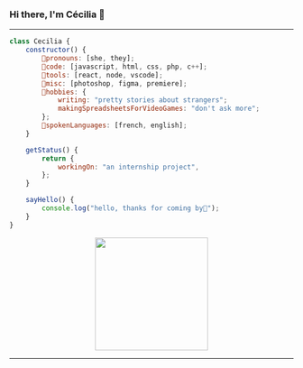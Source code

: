 ### Hi there, I'm Cécilia :snake:

---

```javascript
class Cecilia {
    constructor() {
        🧧pronouns: [she, they];
        🌱code: [javascript, html, css, php, c++];
        🍏tools: [react, node, vscode];
        🌸misc: [photoshop, figma, premiere];
        🌼hobbies: {
            writing: "pretty stories about strangers";
            makingSpreadsheetsForVideoGames: "don't ask more";
        };
        🍰spokenLanguages: [french, english];
    }

    getStatus() {
        return {
            workingOn: "an internship project",
        };
    }

    sayHello() {
        console.log("hello, thanks for coming by👋");
    }
}
```

<p align="center">
  <img width="200" src="https://media.giphy.com/media/gFbeY4qiYrHOg/giphy-downsized-large.gif">
</p>

---
